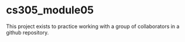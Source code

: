 # cs305_module05

This project exists to practice working with a group of collaborators in a github repository. 
